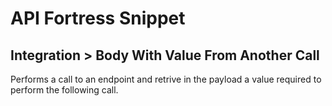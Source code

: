 # API Fortress Snippet
## Integration > Body With Value From Another Call

Performs a call to an endpoint and retrive in the payload a value required to perform the following call.
